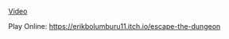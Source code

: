 [Video](https://youtu.be/Lx57nIl2CAE?si=cOYI2zWPp8OcVI7Q)

Play Online: https://erikbolumburu11.itch.io/escape-the-dungeon
